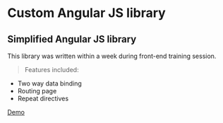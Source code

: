 # Custom Angular JS library
## Simplified Angular JS library
This library was written within a week during front-end training session.

> Features included:
* Two way data binding  
* Routing page
* Repeat directives

<a href="http://lazyachyut.github.io/LF-JS/" target="_blank"> Demo </a>


